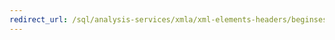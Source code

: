 ```yaml
---
redirect_url: /sql/analysis-services/xmla/xml-elements-headers/beginsession-element-xmla?toc=%2fsql%2fanalysis-services%2fxmla%2fxml-elements-headers%2ftoc.json
---
```

